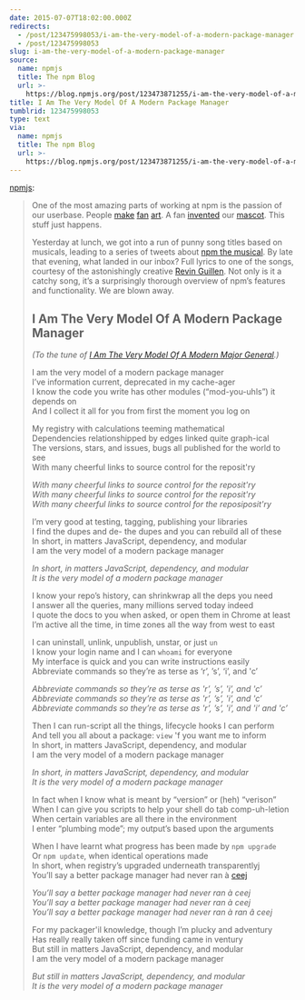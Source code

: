 ```yaml
---
date: 2015-07-07T18:02:00.000Z
redirects:
  - /post/123475998053/i-am-the-very-model-of-a-modern-package-manager
  - /post/123475998053
slug: i-am-the-very-model-of-a-modern-package-manager
source:
  name: npmjs
  title: The npm Blog
  url: >-
    https://blog.npmjs.org/post/123473871255/i-am-the-very-model-of-a-modern-package-manager
title: I Am The Very Model Of A Modern Package Manager
tumblrid: 123475998053
type: text
via:
  name: npmjs
  title: The npm Blog
  url: >-
    https://blog.npmjs.org/post/123473871255/i-am-the-very-model-of-a-modern-package-manager
---
```

<p><a href="http://blog.npmjs.org/post/123473871255/i-am-the-very-model-of-a-modern-package-manager" class="tumblr_blog">npmjs</a>:</p>

<blockquote><p>One of the most amazing parts of working at npm is the passion of our userbase. People <a href="https://m2.behance.net/rendition/pm/16725633/disp/427850735f13a8a6201bf8385865a5b9.png">make</a> <a href="https://www.dropbox.com/s/jxtqp7he67msrz9/Slide10.jpg?dl=0">fan</a> <a href="http://siliconangle.com/files/2012/01/coronation.png">art</a>. A fan <a href="https://twitter.com/itsJonQ/status/476424460338094080">invented</a> our <a href="https://dl.dropboxusercontent.com/u/547671/GIFs/npm-wombat-naked.png">mascot</a>. This stuff just happens.</p>

<p>Yesterday at lunch, we got into a run of punny song titles based on musicals, leading to a series of tweets about <a href="https://twitter.com/search?q=%23npmthemusical&amp;src=typd">npm the musical</a>. By late that evening, what landed in our inbox? Full lyrics to one of the songs, courtesy of the astonishingly creative <a href="https://twitter.com/revin">Revin Guillen</a>. Not only is it a catchy song, it’s a surprisingly thorough overview of npm’s features and functionality. We are blown away.</p>

<h2>I Am The Very Model Of A Modern Package Manager</h2>

<p><em>(To the tune of <a href="https://www.youtube.com/watch?v=zSGWoXDFM64&amp;feature=youtu.be&amp;t=51s">I Am The Very Model Of A Modern Major General</a>.)</em></p>

<p>I am the very model of a modern package manager<br/>
I’ve information current, deprecated in my cache-ager<br/>
I know the code you write has other modules (“mod-you-uhls”) it depends on<br/>
And I collect it all for you from first the moment you log on</p>

<p>My registry with calculations teeming mathematical<br/>
Dependencies relationshipped by edges linked quite graph-ical<br/>
The versions, stars, and issues, bugs all published for the world to see<br/>
With many cheerful links to source control for the reposit'ry</p>

<p><em>With many cheerful links to source control for the reposit'ry</em><br/><em>With many cheerful links to source control for the reposit'ry</em><br/><em>With many cheerful links to source control for the reposiposit'ry</em></p>

<p>I’m very good at testing, tagging, publishing your libraries<br/>
I find the dupes and de- the dupes and you can rebuild all of these<br/>
In short, in matters JavaScript, dependency, and modular<br/>
I am the very model of a modern package manager</p>

<p><em>In short, in matters JavaScript, dependency, and modular</em><br/><em>It is the very model of a modern package manager</em></p>

<p>I know your repo’s history, can shrinkwrap all the deps you need<br/>
I answer all the queries, many millions served today indeed<br/>
I quote the docs to you when asked, or open them in Chrome at least<br/>
I’m active all the time, in time zones all the way from west to east</p>

<p>I can uninstall, unlink, unpublish, unstar, or just <code>un</code><br/>
I know your login name and I can <code>whoami</code> for everyone<br/>
My interface is quick and you can write instructions easily<br/>
Abbreviate commands so they’re as terse as ‘r’, ’s’, &lsquo;i’, and 'c’</p>

<p><em>Abbreviate commands so they’re as terse as 'r’, ’s’, 'i’, and 'c’</em><br/><em>Abbreviate commands so they’re as terse as 'r’, ’s’, 'i’, and 'c’</em><br/><em>Abbreviate commands so they’re as terse as 'r’, ’s’, 'i’, and 'i’ and 'c’</em></p>

<p>Then I can run-script all the things, lifecycle hooks I can perform<br/>
And tell you all about a package: <code>view</code> 'f you want me to inform<br/>
In short, in matters JavaScript, dependency, and modular<br/>
I am the very model of a modern package manager</p>

<p><em>In short, in matters JavaScript, dependency, and modular</em><br/><em>It is the very model of a modern package manager</em></p>

<p>In fact when I know what is meant by “version” or (heh) “verison”<br/>
When I can give you scripts to help your shell do tab comp-uh-letion<br/>
When certain variables are all there in the environment<br/>
I enter “plumbing mode”; my output’s based upon the arguments</p>

<p>When I have learnt what progress has been made by <code>npm upgrade</code><br/>
Or <code>npm update</code>, when identical operations made<br/>
In short, when registry’s upgraded underneath transparentlyj<br/>
You’ll say a better package manager had never ran à <a href="https://twitter.com/ceejbot">ceej</a></p>

<p><em>You’ll say a better package manager had never ran à ceej</em><br/><em>You’ll say a better package manager had never ran à ceej</em><br/><em>You’ll say a better package manager had never ran à ran â ceej</em></p>

<p>For my packager'il knowledge, though I’m plucky and adventury<br/>
Has really really taken off since funding came in ventury<br/>
But still in matters JavaScript, dependency, and modular<br/>
I am the very model of a modern package manager</p>

<p><em>But still in matters JavaScript, dependency, and modular</em><br/><em>It is the very model of a modern package manager</em></p></blockquote>
